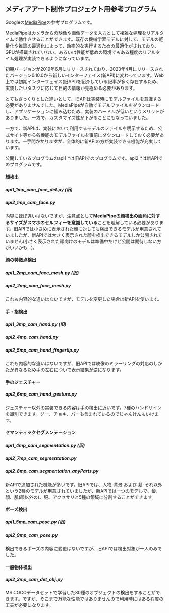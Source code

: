 メディアアート制作プロジェクト用参考プログラム
---
Googleの[MediaPipe](https://ai.google.dev/edge/mediapipe/)の参考プログラムです。

MediaPipeはカメラからの映像や画像データを入力として複雑な処理をリアルタイムで動作させることができます。既存の機械学習モデルに対して、モデルの軽量化や推論の最適化によって、効率的な実行するための最適化がされており、GPUが搭載されていない、あるいは性能が低めの環境でもある程度のリアルタイム処理が実装できるようになっています。

初期バージョンが2019年6月にリリースされており、2023年4月にリリースされたバージョン0.10.0から新しいインターフェイス(新API)に変わっています。Web上では初期インターフェイス(旧API)を紹介している記事が多く存在するため、実装したいタスクに応じて目的の情報か見極める必要があります。

とてもざっくりとした違いとして、旧APIは実装時にモデルファイルを意識する必要がありませんでした。MediaPipeが自動でモデルファイルをダウンロードし、アプリケーションに組み込むため、実装のハードルが低いというメリットがありました。一方で、カスタマイズ性が下がることにもなっていました。

一方で、新APIは、実装において利用するモデルのファイルを明示するため、公式サイト等から各機能のモデルファイルを事前にダウンロードしておく必要があります。一手間かかりますが、全体的に新APIの方が実装できる機能が充実しています。

公開しているプログラムのapi1_*は旧APIでのプログラムです。api2_*は新APIでのプログラムです。

#### 顔検出
##### api1_1mp_cam_face_det.py (旧)
##### api2_1mp_cam_face.py
内容にほぼ違いはないですが、注意点として**MediaPipeの顔検出の画角に対するサイズがスマホのセルフィーを意識している**ことを理解している必要があります。旧APIでは小さめに表示された顔に対しても検出できるモデルが用意されていましたが、新APIでは大きく表示された顔を検出できるモデルしか公開されていません(小さく表示された顔向けのモデルは準備中だけど公開は期待しない方がいいかも...)。

#### 顔の特徴点検出
##### api1_2mp_cam_face_mesh.py (旧)
##### api2_2mp_cam_face_mesh.py
これも内容的な違いはないですが、モデルを変更した場合は新APIを使います。

#### 手・指検出
##### api1_3mp_cam_hand.py (旧)
##### api2_4mp_cam_hand.py
##### api2_5mp_cam_hand_fingertip.py
これも内容的な違いはないですが、旧APIでは映像のミラーリングの対応のしかたが異なるため手の左右について表示結果が逆になります。

#### 手のジェスチャー
##### api2_6mp_cam_hand_gesture.py
ジェスチャー以外の実装できる内容は手の検出に近いです。7種のハンドサインを識別できます。グー、チョキ、パーも含まれているのでじゃんけんもいけます。

#### セマンティックセグメンテーション
##### api1_4mp_cam_segmentation.py (旧)
##### api2_7mp_cam_segmentation.py
##### api2_8mp_cam_segmentation_anyParts.py
新APIで追加された機能が多いです。旧APIでは、人物-背景 および 髪-それ以外 という2種のモデルが用意されていましたが、新APIでは一つのモデルで、髪、顔、肌(顔以外の)、服、アクセサリと5種の領域に分割することができます。

#### ポーズ検出
##### api1_5mp_cam_pose.py (旧)
##### api2_9mp_cam_pose.py
検出できるポーズの内容に変更はないですが、旧APIでは検出対象が一人のみでした。

#### 一般物体検出
##### api2_3mp_cam_det_obj.py
MS COCOデータセットで学習した80種のオブジェクトの検出をすることができます。ですが、そこまで万能な性能ではありませんので利用時にはある程度の工夫が必要になります。